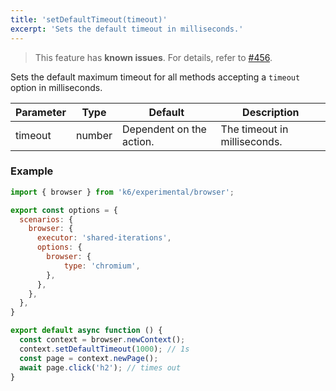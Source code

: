 ```yaml
---
title: 'setDefaultTimeout(timeout)'
excerpt: 'Sets the default timeout in milliseconds.'
---
```


<Blockquote mod="attention">

This feature has **known issues**. For details, refer to
[#456](https://github.com/grafana/xk6-browser/issues/456).

</Blockquote>

Sets the default maximum timeout for all methods accepting a `timeout` option in milliseconds.

| Parameter | Type   | Default                  | Description                  |
|-----------|--------|--------------------------|------------------------------|
| timeout   | number | Dependent on the action. | The timeout in milliseconds. |


### Example

<CodeGroup labels={[]}>

```javascript
import { browser } from 'k6/experimental/browser';

export const options = {
  scenarios: {
    browser: {
      executor: 'shared-iterations',
      options: {
        browser: {
            type: 'chromium',
        },
      },
    },
  },
}

export default async function () {
  const context = browser.newContext();
  context.setDefaultTimeout(1000); // 1s
  const page = context.newPage();
  await page.click('h2'); // times out
}
```

</CodeGroup>
